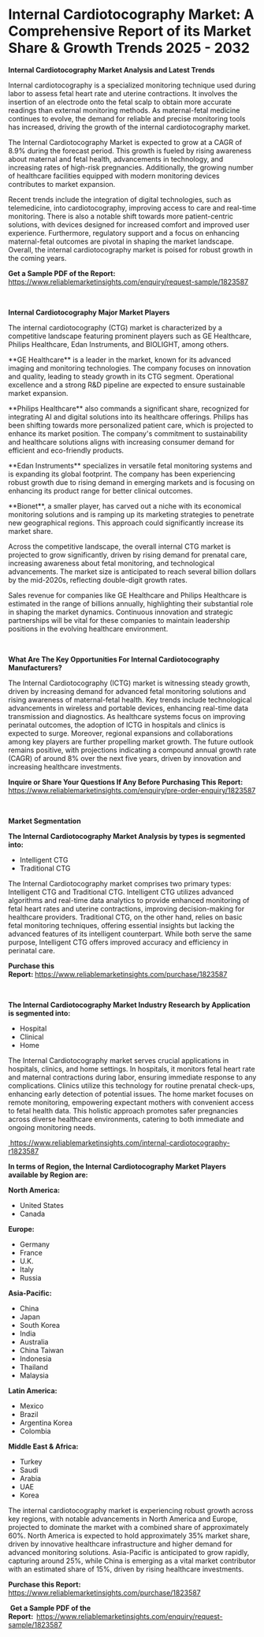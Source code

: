 <p><h1>Internal Cardiotocography Market: A Comprehensive Report of its Market Share & Growth Trends 2025 - 2032</h1></p><p><strong>Internal Cardiotocography Market Analysis and Latest Trends</strong></p>
<p><p>Internal cardiotocography is a specialized monitoring technique used during labor to assess fetal heart rate and uterine contractions. It involves the insertion of an electrode onto the fetal scalp to obtain more accurate readings than external monitoring methods. As maternal-fetal medicine continues to evolve, the demand for reliable and precise monitoring tools has increased, driving the growth of the internal cardiotocography market.</p><p>The Internal Cardiotocography Market is expected to grow at a CAGR of 8.9% during the forecast period. This growth is fueled by rising awareness about maternal and fetal health, advancements in technology, and increasing rates of high-risk pregnancies. Additionally, the growing number of healthcare facilities equipped with modern monitoring devices contributes to market expansion. </p><p>Recent trends include the integration of digital technologies, such as telemedicine, into cardiotocography, improving access to care and real-time monitoring. There is also a notable shift towards more patient-centric solutions, with devices designed for increased comfort and improved user experience. Furthermore, regulatory support and a focus on enhancing maternal-fetal outcomes are pivotal in shaping the market landscape. Overall, the internal cardiotocography market is poised for robust growth in the coming years.</p></p>
<p><strong>Get a Sample PDF of the Report:&nbsp;</strong> <a href="https://www.reliablemarketinsights.com/enquiry/request-sample/1823587?utm_campaign=1938&utm_medium=2&utm_source=Github&utm_content=ia&utm_term=13042025&utm_id=internal-cardiotocography">https://www.reliablemarketinsights.com/enquiry/request-sample/1823587</a></p>
<p>&nbsp;</p>
<p><strong>Internal Cardiotocography Major Market Players</strong></p>
<p><p>The internal cardiotocography (CTG) market is characterized by a competitive landscape featuring prominent players such as GE Healthcare, Philips Healthcare, Edan Instruments, and BIOLIGHT, among others. </p><p>**GE Healthcare** is a leader in the market, known for its advanced imaging and monitoring technologies. The company focuses on innovation and quality, leading to steady growth in its CTG segment. Operational excellence and a strong R&D pipeline are expected to ensure sustainable market expansion.</p><p>**Philips Healthcare** also commands a significant share, recognized for integrating AI and digital solutions into its healthcare offerings. Philips has been shifting towards more personalized patient care, which is projected to enhance its market position. The company's commitment to sustainability and healthcare solutions aligns with increasing consumer demand for efficient and eco-friendly products.</p><p>**Edan Instruments** specializes in versatile fetal monitoring systems and is expanding its global footprint. The company has been experiencing robust growth due to rising demand in emerging markets and is focusing on enhancing its product range for better clinical outcomes.</p><p>**Bionet**, a smaller player, has carved out a niche with its economical monitoring solutions and is ramping up its marketing strategies to penetrate new geographical regions. This approach could significantly increase its market share.</p><p>Across the competitive landscape, the overall internal CTG market is projected to grow significantly, driven by rising demand for prenatal care, increasing awareness about fetal monitoring, and technological advancements. The market size is anticipated to reach several billion dollars by the mid-2020s, reflecting double-digit growth rates.</p><p>Sales revenue for companies like GE Healthcare and Philips Healthcare is estimated in the range of billions annually, highlighting their substantial role in shaping the market dynamics. Continuous innovation and strategic partnerships will be vital for these companies to maintain leadership positions in the evolving healthcare environment.</p></p>
<p>&nbsp;</p>
<p><strong>What Are The Key Opportunities For Internal Cardiotocography Manufacturers?</strong></p>
<p><p>The Internal Cardiotocography (ICTG) market is witnessing steady growth, driven by increasing demand for advanced fetal monitoring solutions and rising awareness of maternal-fetal health. Key trends include technological advancements in wireless and portable devices, enhancing real-time data transmission and diagnostics. As healthcare systems focus on improving perinatal outcomes, the adoption of ICTG in hospitals and clinics is expected to surge. Moreover, regional expansions and collaborations among key players are further propelling market growth. The future outlook remains positive, with projections indicating a compound annual growth rate (CAGR) of around 8% over the next five years, driven by innovation and increasing healthcare investments.</p></p>
<p><strong>Inquire or Share Your Questions If Any Before Purchasing This Report:</strong> <a href="https://www.reliablemarketinsights.com/enquiry/pre-order-enquiry/1823587?utm_campaign=1938&utm_medium=2&utm_source=Github&utm_content=ia&utm_term=13042025&utm_id=internal-cardiotocography">https://www.reliablemarketinsights.com/enquiry/pre-order-enquiry/1823587</a></p>
<p>&nbsp;</p>
<p><strong>Market Segmentation</strong></p>
<p><strong>The Internal Cardiotocography Market Analysis by types is segmented into:</strong></p>
<p><ul><li>Intelligent CTG</li><li>Traditional CTG</li></ul></p>
<p><p>The Internal Cardiotocography market comprises two primary types: Intelligent CTG and Traditional CTG. Intelligent CTG utilizes advanced algorithms and real-time data analytics to provide enhanced monitoring of fetal heart rates and uterine contractions, improving decision-making for healthcare providers. Traditional CTG, on the other hand, relies on basic fetal monitoring techniques, offering essential insights but lacking the advanced features of its intelligent counterpart. While both serve the same purpose, Intelligent CTG offers improved accuracy and efficiency in perinatal care.</p></p>
<p><strong>Purchase this Report:&nbsp;</strong><a href="https://www.reliablemarketinsights.com/purchase/1823587?utm_campaign=1938&utm_medium=2&utm_source=Github&utm_content=ia&utm_term=13042025&utm_id=internal-cardiotocography">https://www.reliablemarketinsights.com/purchase/1823587</a></p>
<p>&nbsp;</p>
<p><strong>The Internal Cardiotocography Market Industry Research by Application is segmented into:</strong></p>
<p><ul><li>Hospital</li><li>Clinical</li><li>Home</li></ul></p>
<p><p>The Internal Cardiotocography market serves crucial applications in hospitals, clinics, and home settings. In hospitals, it monitors fetal heart rate and maternal contractions during labor, ensuring immediate response to any complications. Clinics utilize this technology for routine prenatal check-ups, enhancing early detection of potential issues. The home market focuses on remote monitoring, empowering expectant mothers with convenient access to fetal health data. This holistic approach promotes safer pregnancies across diverse healthcare environments, catering to both immediate and ongoing monitoring needs.</p></p>
<p><a href="https://www.reliablemarketinsights.com/internal-cardiotocography-r1823587?utm_campaign=1938&utm_medium=2&utm_source=Github&utm_content=ia&utm_term=13042025&utm_id=internal-cardiotocography">&nbsp;https://www.reliablemarketinsights.com/internal-cardiotocography-r1823587</a></p>
<p><strong>In terms of Region, the Internal Cardiotocography Market Players available by Region are:</strong></p>
<p>
    <p> <strong> North America: </strong>
        <ul>
            <li>United States</li>
            <li>Canada</li>
        </ul>
        </p> 
    <p> <strong> Europe: </strong>
        <ul>
            <li>Germany</li>
            <li>France</li>
            <li>U.K.</li>
            <li>Italy</li>
            <li>Russia</li>
        </ul>
        </p> 
    <p> <strong> Asia-Pacific: </strong>
        <ul>
            <li>China</li>
            <li>Japan</li>
            <li>South Korea</li>
            <li>India</li>
            <li>Australia</li>
            <li>China Taiwan</li>
            <li>Indonesia</li>
            <li>Thailand</li>
            <li>Malaysia</li>
        </ul>
        </p> 
    <p> <strong> Latin America: </strong>
        <ul>
            <li>Mexico</li>
            <li>Brazil</li>
            <li>Argentina Korea</li>
            <li>Colombia</li>
        </ul>
        </p> 
    <p> <strong> Middle East & Africa: </strong>
        <ul>
            <li>Turkey</li>
            <li>Saudi</li>
            <li>Arabia</li>
            <li>UAE</li>
            <li>Korea</li>
        </ul>
    </p>
    </p>
<p><p>The internal cardiotocography market is experiencing robust growth across key regions, with notable advancements in North America and Europe, projected to dominate the market with a combined share of approximately 60%. North America is expected to hold approximately 35% market share, driven by innovative healthcare infrastructure and higher demand for advanced monitoring solutions. Asia-Pacific is anticipated to grow rapidly, capturing around 25%, while China is emerging as a vital market contributor with an estimated share of 15%, driven by rising healthcare investments.</p></p>
<p><strong>Purchase this Report: </strong><a href="https://www.reliablemarketinsights.com/purchase/1823587?utm_campaign=1938&utm_medium=2&utm_source=Github&utm_content=ia&utm_term=13042025&utm_id=internal-cardiotocography">https://www.reliablemarketinsights.com/purchase/1823587</a></p>
<p>&nbsp;<strong>Get a Sample PDF of the Report:&nbsp;&nbsp;</strong><a href="https://www.reliablemarketinsights.com/enquiry/request-sample/1823587?utm_campaign=1938&utm_medium=2&utm_source=Github&utm_content=ia&utm_term=13042025&utm_id=internal-cardiotocography">https://www.reliablemarketinsights.com/enquiry/request-sample/1823587</a></p>
<p><strong></strong></p>
<p><p></p><p></p><p></p></p>